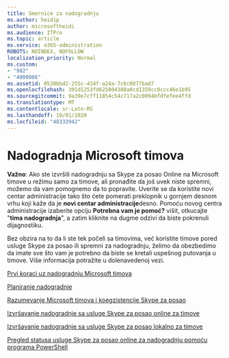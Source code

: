 ```yaml
---
title: Smernice za nadogradnju
ms.author: heidip
author: microsoftheidi
ms.audience: ITPro
ms.topic: article
ms.service: o365-administration
ROBOTS: NOINDEX, NOFOLLOW
localization_priority: Normal
ms.custom:
- "982"
- "4000006"
ms.assetid: 0530bbd2-255c-434f-a24a-7c6c0877bad7
ms.openlocfilehash: 391d1253fd625004308a0cd1359cc0ccc46e1b95
ms.sourcegitcommit: 9a39e7cff11854c54c717a2c0094bfdfefee4ffd
ms.translationtype: MT
ms.contentlocale: sr-Latn-RS
ms.lasthandoff: 10/01/2020
ms.locfileid: "48333942"
---
```

# <a name="microsoft-teams-upgrade"></a>Nadogradnja Microsoft timova

**Važno**: Ako ste izvršili nadogradnju sa Skype za posao Online na Microsoft timove u režimu samo za timove, ali pronađite da još uvek niste spremni, možemo da vam pomognemo da to popravite. Uverite se da koristite novi centar administracije tako što ćete pomerati preklopnik u gornjem desnom vrhu koji kaže da je **novi centar administracije**desno. Pomoću novog centra administracije izaberite opciju **Potrebna vam je pomoć?** višit, otkucajte "**tima nadogradnja**", a zatim kliknite na dugme odzivi da biste pokrenuli dijagnostiku.

Bez obzira na to da li ste tek počeli sa timovima, već koristite timove pored usluge Skype za posao ili spremni za nadogradnju, želimo da obezbedimo da imate sve što vam je potrebno da biste se kretali uspešnog putovanja u timove. Više informacija potražite u dolenavedenoj vezi.

[Prvi koraci uz nadogradnju Microsoft timova](https://docs.microsoft.com/MicrosoftTeams/upgrade-start-here)

[Planiranje nadogradnje](https://docs.microsoft.com/MicrosoftTeams/upgrade-plan-journey)

[Razumevanje Microsoft timova i koegzistencije Skype za posao](https://docs.microsoft.com/MicrosoftTeams/teams-and-skypeforbusiness-coexistence-and-interoperability)

[Izvršavanje nadogradnje sa usluge Skype za posao online za timove](https://docs.microsoft.com/MicrosoftTeams/upgrade-to-teams-execute-skypeforbusinessonline)

[Izvršavanje nadogradnje sa usluge Skype za posao lokalno za timove](https://docs.microsoft.com/MicrosoftTeams/upgrade-to-teams-execute-skypeforbusinesshybridonprem)
 
[Pregled statusa usluge Skype za posao online za nadogradnju pomoću programa PowerShell](https://docs.microsoft.com/powershell/module/skype/get-csteamsupgradestatus?view=skype-ps)